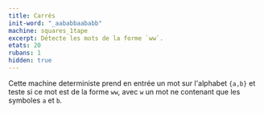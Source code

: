 ```yaml
---
title: Carrés
init-word: "_aababbaababb"
machine: squares_1tape
excerpt: Détecte les mots de la forme `ww`.
etats: 20
rubans: 1
hidden: true
---
```

Cette machine deterministe prend en entrée un mot sur l'alphabet `{a,b}` et teste si ce mot est de la forme `ww`, avec `w` un mot ne contenant que les symboles `a` et `b`.
 
